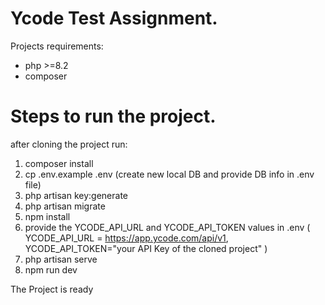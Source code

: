 # Ycode Test Assignment.

Projects requirements:
  - php >=8.2 
  - composer

Steps to run the project.
=========================

after cloning the project run:
1. composer install
2. cp .env.example .env (create new local DB and provide DB info in .env file)
3. php artisan key:generate
4. php artisan migrate
5. npm install
6. provide the YCODE_API_URL and YCODE_API_TOKEN values in .env 
  ( YCODE_API_URL = https://app.ycode.com/api/v1, YCODE_API_TOKEN="your API Key of the cloned project" ) 
7. php artisan serve
8. npm run dev

The Project is ready
